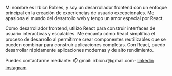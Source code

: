 Mi nombre es Irbicn Robles, y soy un desarrollador frontend con un enfoque principal en la creación de experiencias de usuario excepcionales. Me apasiona el mundo del desarrollo web y tengo un amor especial por React.

Como desarrollador frontend, utilizo React para construir interfaces de usuario interactivas y escalables. Me encanta cómo React simplifica el proceso de desarrollo al permitirme crear componentes reutilizables que se pueden combinar para construir aplicaciones completas. Con React, puedo desarrollar rápidamente aplicaciones modernas y de alto rendimiento.

Puedes contactarme mediante: 📫
gmail: irbicn.r@gmail.com-
[linkedin](https://www.linkedin.com/in/irbicn/)
[instagram](https://www.instagram.com/irbicn/)
